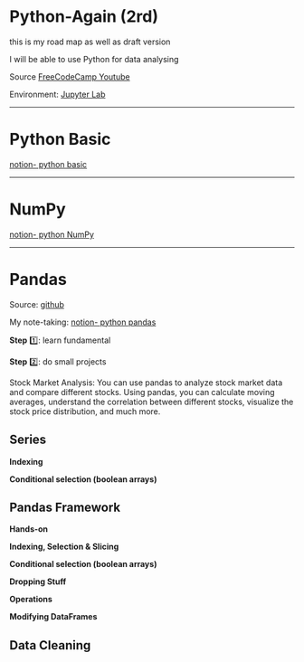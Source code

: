 # Python-Again (2rd)

this is my road map as well as draft version

I will be able to use Python for data analysing

Source [FreeCodeCamp Youtube](https://www.youtube.com/watch?v=r-uOLxNrNk8&t=41s&ab_channel=freeCodeCamp.org) 

Environment: [Jupyter Lab](https://jupyter.org/try-jupyter/lab/?path=notebooks%2FIntro.ipynb) 

---
# Python Basic 

[notion- python basic](https://www.notion.so/leilaha/Python-Basic-764853563ede4fbb97ba62e037b8021f)

---
# NumPy

[notion- python NumPy](https://www.notion.so/leilaha/Python-NumPy-aaf8ca37586f44cb9243c4b22228a2c2) 

---
# Pandas

Source: [github](https://github.com/leilahacom/freecodecamp-intro-to-pandas)


My note-taking: [notion- python pandas](https://www.notion.so/leilaha/Python-Pandas-94b4f23d1643483c9e6e0e89a4be257b) 

**Step** 1️⃣: learn fundamental 

**Step** 2️⃣: do small projects

Stock Market Analysis:
You can use pandas to analyze stock market data and compare different stocks. Using pandas, you can calculate moving averages, understand the correlation between different stocks, visualize the stock price distribution, and much more.

## Series

**Indexing**

**Conditional selection (boolean arrays)**


## Pandas Framework

**Hands-on**

**Indexing, Selection & Slicing**

**Conditional selection (boolean arrays)**

**Dropping Stuff**

**Operations**

**Modifying DataFrames**









## Data Cleaning
